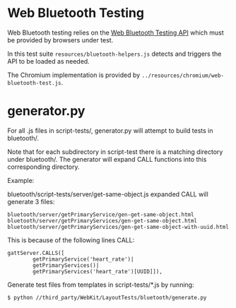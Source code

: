 # Web Bluetooth Testing

Web Bluetooth testing relies on the [Web Bluetooth Testing API] which must be
provided by browsers under test.

In this test suite `resources/bluetooth-helpers.js` detects and triggers
the API to be loaded as needed.

The Chromium implementation is provided by
`../resources/chromium/web-bluetooth-test.js`.

[Web Bluetooth Testing API]: https://docs.google.com/document/d/1Nhv_oVDCodd1pEH_jj9k8gF4rPGb_84VYaZ9IG8M_WY/

# generator.py

For all .js files in script-tests/, generator.py will attempt to build tests
in bluetooth/.

Note that for each subdirectory in script-test there is a matching directory
under bluetooth/.  The generator will expand CALL functions into this
corresponding directory.

Example:

bluetooth/script-tests/server/get-same-object.js expanded CALL will generate 3
files:

```
bluetooth/server/getPrimaryService/gen-get-same-object.html
bluetooth/server/getPrimaryServices/gen-get-same-object.html
bluetooth/server/getPrimaryServices/gen-get-same-object-with-uuid.html
```

This is because of the following lines CALL:

```
gattServer.CALLS([
        getPrimaryService('heart_rate')|
        getPrimaryServices()|
        getPrimaryServices('heart_rate')[UUID]]),
```

Generate test files from templates in script-tests/*.js by running:

```
$ python //third_party/WebKit/LayoutTests/bluetooth/generate.py
```